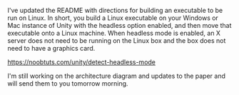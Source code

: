 I've updated the README with directions for building an executable to be run on
Linux. In short, you build a Linux executable on your Windows or Mac instance
of Unity with the headless option enabled, and then move that executable onto
a Linux machine. When headless mode is enabled, an X server does not need to be
running on the Linux box and the box does not need to have a graphics card.

https://noobtuts.com/unity/detect-headless-mode

I'm still working on the architecture diagram and updates to the paper and will
send them to you tomorrow morning.
